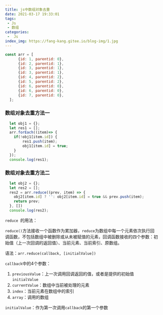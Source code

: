 ```yaml
---
title: js中数组对象去重
date: 2021-03-17 19:33:01
tags:
 - Js
 - 数组
categories:
 -  Js
index_img: https://fang-kang.gitee.io/blog-img/1.jpg
---
```

```js
const arr = [
      {id: 1, parentid: 0},
      {id: 2, parentid: 1},
      {id: 3, parentid: 1},
      {id: 3, parentid: 1},
      {id: 4, parentid: 2},
      {id: 5, parentid: 2},
      {id: 6, parentid: 0},
      {id: 6, parentid: 0},
      {id: 7, parentid: 0},
  ];
```

### 数组对象去重方法一

```js
  let obj1 = {};
  let res1 = [];
  arr.forEach((item)=> {
    if(!obj1[item.id]) {
        res1.push(item);
        obj1[item.id] = true;
    }
  });
  console.log(res1);
```

### 数组对象去重方法二

```js
  let obj2 = {};
  let res2 = [];
  res2 = arr.reduce((prev, item) => {
    obj2[item.id] ? '': obj2[item.id] = true && prev.push(item);
    return prev;
  }, [])
  console.log(res2);
```



`reduce `的用法：

`reduce()`方法接收一个函数作为累加器，`reduce`为数组中每一个元素依次执行回调函数，不包括数组中被删除或从未被赋值的元素，回调函数接收的四个参数：初始值（上一次回调的返回值）、当前元素、当前索引、原数组。

语法：`arr.reduce(callback, [initialValue])`

`callback`中的4个参数：

1. `previousValue`：上一次调用回调返回的值，或者是提供的初始值`initialValue`
2. `currentValue`：数组中当前被处理的元素
3. `index`：当前元素在数组中的索引
4. `array`：调用的数组

`initialValue`：作为第一次调用`callback`的第一个参数